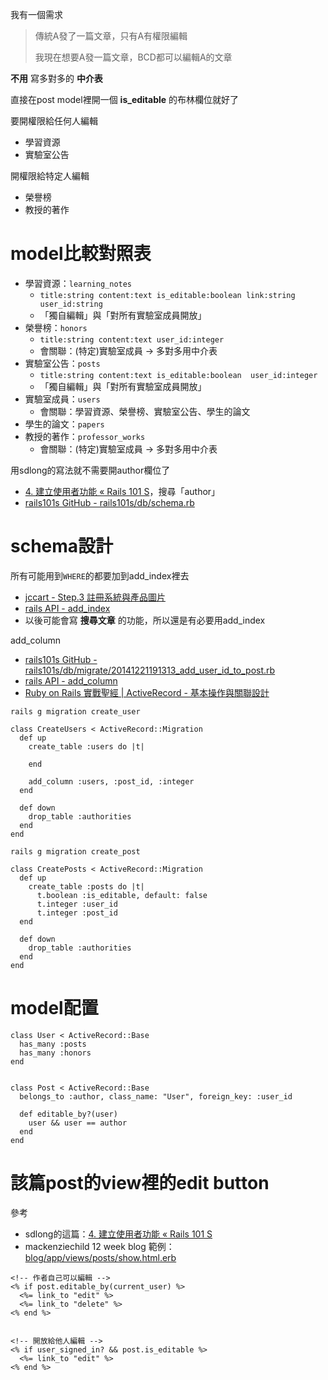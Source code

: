 我有一個需求

>傳統A發了一篇文章，只有A有權限編輯
>
>我現在想要A發一篇文章，BCD都可以編輯A的文章

**不用** 寫多對多的 **中介表**

直接在post model裡開一個 **is_editable** 的布林欄位就好了

要開權限給任何人編輯
- 學習資源
- 實驗室公告


開權限給特定人編輯
- 榮譽榜
- 教授的著作


# model比較對照表
- 學習資源：`learning_notes`
  - `title:string content:text is_editable:boolean link:string user_id:string`
  - 「獨自編輯」與「對所有實驗室成員開放」
- 榮譽榜：`honors`
  - `title:string content:text user_id:integer`
  - 會關聯：(特定)實驗室成員 -> 多對多用中介表
- 實驗室公告：`posts`
  - `title:string content:text is_editable:boolean  user_id:integer`
  - 「獨自編輯」與「對所有實驗室成員開放」
- 實驗室成員：`users`
  - 會關聯：學習資源、榮譽榜、實驗室公告、學生的論文
- 學生的論文：`papers`
- 教授的著作：`professor_works`
  - 會關聯：(特定)實驗室成員 -> 多對多用中介表


用sdlong的寫法就不需要開author欄位了
- [4. 建立使用者功能 « Rails 101 S](http://rails101s.logdown.com/posts/247881-20-4-adding-user-functions)，搜尋「author」
- [rails101s GitHub - rails101s/db/schema.rb](https://github.com/sdlong/rails101s/blob/master/db/schema.rb)




# schema設計

所有可能用到`WHERE`的都要加到add_index裡去
- [jccart - Step.3 註冊系統與產品圖片](https://github.com/NickWarm/jccart/wiki/Step.3-%E8%A8%BB%E5%86%8A%E7%B3%BB%E7%B5%B1%E8%88%87%E7%94%A2%E5%93%81%E5%9C%96%E7%89%87)
- [rails API - add_index](http://api.rubyonrails.org/classes/ActiveRecord/ConnectionAdapters/SchemaStatements.html#method-i-add_index)
- 以後可能會寫 **搜尋文章** 的功能，所以還是有必要用add_index

add_column
- [rails101s GitHub - rails101s/db/migrate/20141221191313_add_user_id_to_post.rb](https://github.com/sdlong/rails101s/blob/master/db/migrate/20141221191313_add_user_id_to_post.rb)
- [rails API - add_column](http://api.rubyonrails.org/classes/ActiveRecord/ConnectionAdapters/SchemaStatements.html#method-i-add_column)
- [Ruby on Rails 實戰聖經 | ActiveRecord - 基本操作與關聯設計](https://ihower.tw/rails/activerecord.html)


`rails g migration create_user`

```
class CreateUsers < ActiveRecord::Migration
  def up
    create_table :users do |t|

    end

    add_column :users, :post_id, :integer
  end

  def down
    drop_table :authorities
  end
end
```


`rails g migration create_post`

```
class CreatePosts < ActiveRecord::Migration
  def up
    create_table :posts do |t|
      t.boolean :is_editable, default: false
      t.integer :user_id
      t.integer :post_id
  end

  def down
    drop_table :authorities
  end
end
```


# model配置

```
class User < ActiveRecord::Base
  has_many :posts
  has_many :honors
end


class Post < ActiveRecord::Base
  belongs_to :author, class_name: "User", foreign_key: :user_id

  def editable_by?(user)
    user && user == author
  end
end
```

# 該篇post的view裡的edit button

參考
- sdlong的這篇：[4. 建立使用者功能 « Rails 101 S](http://rails101s.logdown.com/posts/247881-20-4-adding-user-functions)
- mackenziechild 12 week blog 範例：[blog/app/views/posts/show.html.erb
](https://github.com/mackenziechild/blog/blob/master/app/views/posts/show.html.erb)

```
<!-- 作者自己可以編輯 -->
<% if post.editable_by(current_user) %>
  <%= link_to "edit" %>
  <%= link_to "delete" %>
<% end %>


<!-- 開放給他人編輯 -->
<% if user_signed_in? && post.is_editable %>
  <%= link_to "edit" %>
<% end %>
```
